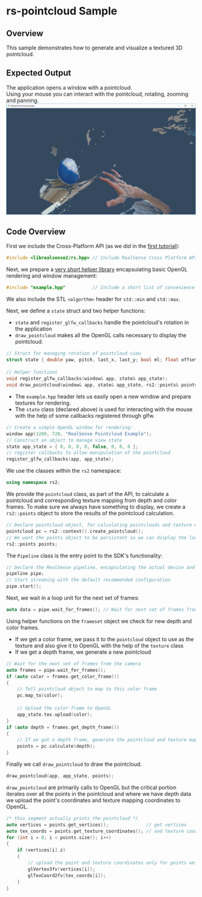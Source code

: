 # rs-pointcloud Sample

## Overview

This sample demonstrates how to generate and visualize a textured 3D pointcloud.

## Expected Output
The application opens a window with a pointcloud.  
Using your mouse you can interact with the pointcloud, rotating, zooming and panning.
![expected output](expected_output.png)

## Code Overview

First we include the Cross-Platform API (as we did in the [first tutorial](../capture/)):
```cpp
#include <librealsense2/rs.hpp> // Include RealSense Cross Platform API
```

Next, we prepare a [very short helper library](../example.hpp) encapsulating basic OpenGL rendering and window management:
```cpp
#include "example.hpp"          // Include a short list of convenience functions for rendering
```

We also include the STL `<algorthm>` header for `std::min` and `std::max`.

Next, we define a `state` struct and two helper functions:  
- `state` and `register_glfw_callbacks` handle the pointcloud's rotation in the application  
- `draw_pointcloud` makes all the OpenGL calls necessary to display the pointcloud.
```cpp
// Struct for managing rotation of pointcloud view
struct state { double yaw, pitch, last_x, last_y; bool ml; float offset_x, offset_y; texture tex; };

// Helper functions
void register_glfw_callbacks(window& app, state& app_state);
void draw_pointcloud(window& app, state& app_state, rs2::points& points);
```

- The `example.hpp` header lets us easily open a new window and prepare textures for rendering. 
- The `state` class (declared above) is used for interacting with the mouse with the help of some callbacks registered through glfw.
```cpp
// Create a simple OpenGL window for rendering:
window app(1280, 720, "RealSense Pointcloud Example");
// Construct an object to manage view state
state app_state = { 0, 0, 0, 0, false, 0, 0, 0 };
// register callbacks to allow manipulation of the pointcloud
register_glfw_callbacks(app, app_state);
```

We use the classes within the `rs2` namespace:
```cpp
using namespace rs2;
```

We provide the `pointcloud` class, as part of the API, to calculate a pointcloud and corresponding texture mapping from depth and color frames. To make sure we always have something to display, we create a `rs2::points` object to store the results of the pointcloud calculation.
```cpp
// Declare pointcloud object, for calculating pointclouds and texture mappings
pointcloud pc = rs2::context().create_pointcloud();
// We want the points object to be persistent so we can display the last cloud when a frame drops
rs2::points points;
```

The `Pipeline` class is the entry point to the SDK's functionality:
```cpp
// Declare the RealSense pipeline, encapsulating the actual device and sensors
pipeline pipe;
// Start streaming with the default recommended configuration
pipe.start();
```

Next, we wait in a loop unit for the next set of frames:
```cpp
auto data = pipe.wait_for_frames(); // Wait for next set of frames from the camera
```

Using helper functions on the `frameset` object we check for new depth and color frames. 
- If we get a color frame, we pass it to the `pointcloud` object to use as the texture and also give it to OpenGL with the help of the `texture` class 
- If we get a depth frame, we generate a new pointcloud
```cpp
// Wait for the next set of frames from the camera
auto frames = pipe.wait_for_frames();
if (auto color = frames.get_color_frame())
{
    // Tell pointcloud object to map to this color frame
    pc.map_to(color);

    // Upload the color frame to OpenGL
    app_state.tex.upload(color);
}
if (auto depth = frames.get_depth_frame())
{
    // If we got a depth frame, generate the pointcloud and texture mappings
    points = pc.calculate(depth);
}
```

Finally we call `draw_pointcloud` to draw the pointcloud.
```cpp
draw_pointcloud(app, app_state, points);
```

`draw_pointcloud` are primarily calls to OpenGL but the critical portion iterates over all the points in the pointcloud and where we have depth data we upload the point's coordinates and texture mapping coordinates to OpenGL.
```cpp
/* this segment actually prints the pointcloud */
auto vertices = points.get_vertices();              // get vertices
auto tex_coords = points.get_texture_coordinates(); // and texture coordinates
for (int i = 0; i < points.size(); i++)
{
    if (vertices[i].z)
    {
        // upload the point and texture coordinates only for points we have depth data for
        glVertex3fv(vertices[i]);
        glTexCoord2fv(tex_coords[i]);
    }
}
```
